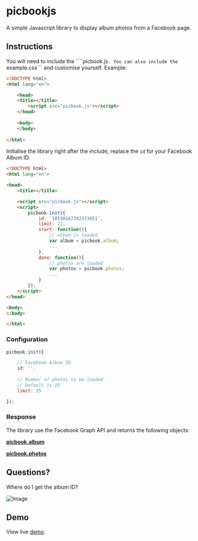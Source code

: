picbookjs
=========

A simple Javascript library to display album photos from a Facebook page.

## Instructions

You will need to include the ````picbook.js```. You can also include the ```example.css``` and customise yourself. Example:

```html
<!DOCTYPE html>
<html lang="en">

    <head>
	<title></title>
        <script src="picbook.js"></script>
    </head>
    
    <body>
    </body>
    
</html>
```

Initialise the library right after the include, replace the ```id``` for your Facebook Album ID.

```html
<!DOCTYPE html>
<html lang="en">

<head>
    <title></title>

    <script src="picbook.js"></script>
    <script>
        picbook.init({
            id: '10150167782373951',
            limit: 22,
            start: function(){
                // album is loaded
                var album = picbook.album;
                ...
            },
            done: function(){
                // photos are loaded
                var photos = picbook.photos;
                ...
            }
        });
    </script>
</head>

<body>
</body>

</html>
```

### Configuration

```javascript
picbook.init({

    // Facebook Album ID
    id: '',
    
    // Number of photos to be loaded
    // Default is 25
    limit: 25

});
```
    
### Response

The library use the Facebook Graph API and returns the following objects:

**[picbook.album](https://developers.facebook.com/docs/reference/api/album/)**

**[picbook.photos](https://developers.facebook.com/docs/reference/api/photo/)**

## Questions?

Where do I get the album ID?

![Image](http://f.cl.ly/items/2s0L3f430q2l1I11101K/fb-album-id.gif)

## Demo

View live [demo](http://henriquea.github.com/picbookjs/example.html).

